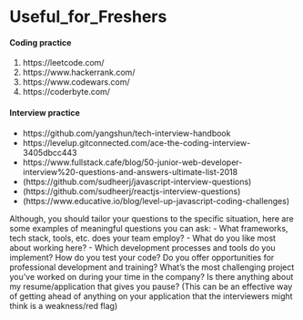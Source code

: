 # Useful_for_Freshers


<h4> Coding practice </h4>
<ol>
  <li> https://leetcode.com/ </li>
<li> https://www.hackerrank.com/ </li>
  <li> https://www.codewars.com/ </li>
  <li> https://coderbyte.com/ </li>
</ol>

<h4> Interview practice </h4>
<ul>
<li> <link> https://github.com/yangshun/tech-interview-handbook </link> </li>
<li> <link> https://levelup.gitconnected.com/ace-the-coding-interview-3405dbcc443 </link> </li>
<li> <link> https://www.fullstack.cafe/blog/50-junior-web-developer-interview%20-questions-and-answers-ultimate-list-2018 </link></li>
<li> <link> (https://github.com/sudheerj/javascript-interview-questions) </link></li>
<li> <link> (https://github.com/sudheerj/reactjs-interview-questions) </link></li>
<li> <link> (https://www.educative.io/blog/level-up-javascript-coding-challenges) </link></li>
</ul>


<p> Although, you should tailor your questions to the specific situation, here are some examples of meaningful questions you can ask:
- What frameworks, tech stack, tools, etc. does your team employ?
- What do you like most about working here?
- Which development processes and tools do you implement?
How do you test your code?
Do you offer opportunities for professional development and training?
What’s the most challenging project you’ve worked on during your time in the company?
Is there anything about my resume/application that gives you pause? (This can be an effective way of getting ahead of anything on your application that the interviewers might think is a weakness/red flag) </p>



